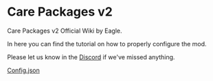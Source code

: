 # Care Packages v2
Care Packages v2 Official Wiki by Eagle.

In here you can find the tutorial on how to properly configure the mod.

Please let us know in the [Discord](https://discord.gg/hKeDPcwCGx) if we've missed anything.

[Config.json](https://github.com/Eaglescabin/Care-Packages/blob/main/config.json)
